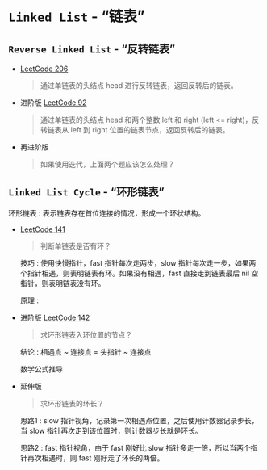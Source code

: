 # `Linked List` - “链表”

## `Reverse Linked List` - “反转链表”

- [LeetCode 206](https://leetcode.cn/problems/reverse-linked-list)
  > 通过单链表的头结点 head 进行反转链表，返回反转后的链表。

- 进阶版 [LeetCode 92](https://leetcode.cn/problems/reverse-linked-list-ii/)
  > 通过单链表的头结点 head 和两个整数 left 和 right (left <= right)，反转链表从 left 到 right 位置的链表节点，返回反转后的链表。

- 再进阶版
  > 如果使用迭代，上面两个题应该怎么处理？



## `Linked List Cycle` - “环形链表”

  环形链表 : 表示链表存在首位连接的情况，形成一个环状结构。

- [LeetCode 141](https://leetcode.cn/problems/linked-list-cycle)
  > 判断单链表是否有环？
  
  技巧 : 使用快慢指针，fast 指针每次走两步，slow 指针每次走一步，如果两个指针相遇，则表明链表有环。如果没有相遇，fast 直接走到链表最后 nil 空指针，则表明链表没有环。

  原理 : 

- 进阶版 [LeetCode 142](https://leetcode.cn/problems/linked-list-cycle-ii) 
  > 求环形链表入环位置的节点？

  结论 : 相遇点 ~ 连接点 = 头指针 ~ 连接点

  数学公式推导

- 延伸版
  > 求环形链表的环长？

  思路1 : slow 指针视角，记录第一次相遇点位置，之后使用计数器记录步长，当 slow 指针再次走到该位置时，则计数器步长就是环长。

  思路2 : fast 指针视角，由于 fast 刚好比 slow 指针多走一倍，所以当两个指针再次相遇时，则 fast 刚好走了环长的两倍。
  